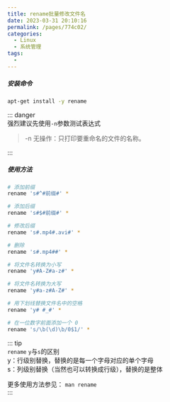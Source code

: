 ```yaml
---
title: rename批量修改文件名
date: 2023-03-31 20:10:16
permalink: /pages/774c02/
categories:
  - Linux
  - 系统管理
tags:
  - 
---
```

##### 安装命令
```bash
apt-get install -y rename
```
::: danger  
强烈建议先使用`-n`参数测试表达式
> -n  无操作：只打印要重命名的文件的名称。

:::
##### 使用方法
```bash
# 添加前缀
rename 's#^#前缀#' *

# 添加后缀
rename 's#$#前缀#' *

# 修改后缀
rename 's#.mp4#.avi#' *

# 删除
rename 's#.mp4##' *

# 将文件名转换为小写
rename 'y#A-Z#a-z#' *

# 将文件名转换为大写
rename 'y#a-z#A-Z#' *

# 用下划线替换文件名中的空格
rename 'y# #_#' *

# 在一位数字前面添加一个 0
rename 's/\b(\d)\b/0$1/' *

```
::: tip  
`rename` `y`与`s`的区别  
y：行级别替换，替换的是每一个字母对应的单个字母  
s：列级别替换（当然也可以转换成行级），替换的是整体 

更多使用方法参见： `man rename`  
:::